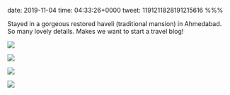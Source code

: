 date: 2019-11-04
time: 04:33:26+0000
tweet: 1191211828191215616
%%%

Stayed in a gorgeous restored haveli (traditional mansion) in Ahmedabad. So many lovely details. Makes we want to start a travel blog!

![](EIgIop_U0AE9Uwo.jpg)

![](EIgIo8sUEAA8o2P.jpg)

![](EIgIou5UEAAip9S.jpg)

![](EIgIo1YUwAAsMfA.jpg)
